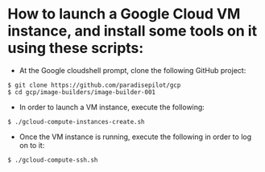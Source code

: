 
How to launch a Google Cloud VM instance, and install some tools on it using these scripts:
===========================================================================================

 *  At the Google cloudshell prompt, clone the following GitHub project:
 ~~~
$ git clone https://github.com/paradisepilot/gcp
$ cd gcp/image-builders/image-builder-001
 ~~~

 *  In order to launch a VM instance, execute the following:
~~~
$ ./gcloud-compute-instances-create.sh
~~~

 *  Once the VM instance is running, execute the following in order to log on to it:
~~~
$ ./gcloud-compute-ssh.sh
~~~

